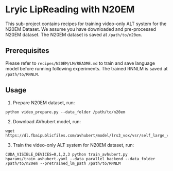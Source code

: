 # Lryic LipReading with N20EM
This sub-project contains recipes for training video-only ALT system for the N20EM Dataset. We assume you have downloaded and pre-processed N20EM dataset. The N20EM dataset is saved at `/path/to/n20em`.

## Prerequisites
Please refer to `recipes/N20EM/LM/README.md` to train and save language model before running following experiments. The trained RNNLM is saved at `/path/to/RNNLM`.

## Usage

1. Prepare N20EM dataset, run:
```
python video_prepare.py --data_folder /path/to/n20em
```

2. Download AVhubert model, run:
```
wget https://dl.fbaipublicfiles.com/avhubert/model/lrs3_vox/vsr/self_large_vox_433h.pt
```

3. Train the video-only ALT system for N20EM dataset, run:
```
CUDA_VISIBLE_DEVICES=0,1,2,3 python train_avhubert.py hparams/train_avhubert.yaml --data_parallel_backend --data_folder /path/to/n20em --pretrained_lm_path /path/to/RNNLM
```